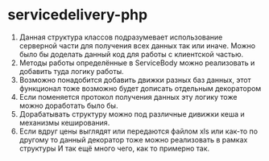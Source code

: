 servicedelivery-php
=================

1) Данная структура классов подразумевает использование серверной части для получения всех данных так или иначе.
   Можно было бы доделать данный код для работы с клиентской частью.
2) Методы работы определённые в ServiceBody можно реализовать и добавить туда логику работы.
3) Возможно понадобится добавить движки разных баз данных, этот функционал тоже возможно будет дописать отдельным декоратором
4) Если поменяется протокол получения данных эту логику тоже можно доработать было бы.
5) Дорабатывать структуру можно под различные дивижки кеша и механизмы кеширования.
6) Если вдруг цены выглядят или передаются файлом xls или как-то по другому то данный декоратор тоже можно реализовать в рамках структуры
И так ещё много чего, как то примерно так.
